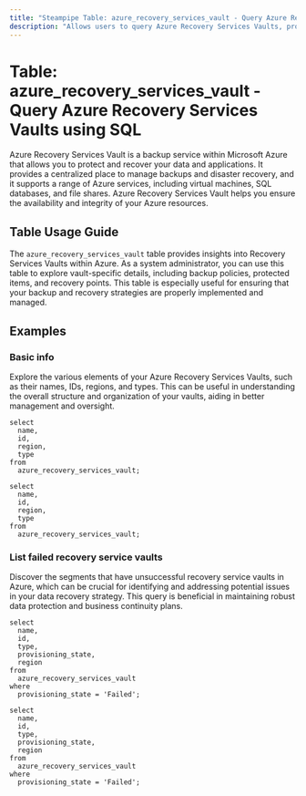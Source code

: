 ```yaml
---
title: "Steampipe Table: azure_recovery_services_vault - Query Azure Recovery Services Vaults using SQL"
description: "Allows users to query Azure Recovery Services Vaults, providing details about each vault's configuration, status, and associated resources."
---
```


# Table: azure_recovery_services_vault - Query Azure Recovery Services Vaults using SQL

Azure Recovery Services Vault is a backup service within Microsoft Azure that allows you to protect and recover your data and applications. It provides a centralized place to manage backups and disaster recovery, and it supports a range of Azure services, including virtual machines, SQL databases, and file shares. Azure Recovery Services Vault helps you ensure the availability and integrity of your Azure resources.

## Table Usage Guide

The `azure_recovery_services_vault` table provides insights into Recovery Services Vaults within Azure. As a system administrator, you can use this table to explore vault-specific details, including backup policies, protected items, and recovery points. This table is especially useful for ensuring that your backup and recovery strategies are properly implemented and managed.

## Examples

### Basic info
Explore the various elements of your Azure Recovery Services Vaults, such as their names, IDs, regions, and types. This can be useful in understanding the overall structure and organization of your vaults, aiding in better management and oversight.

```sql+postgres
select
  name,
  id,
  region,
  type
from
  azure_recovery_services_vault;
```

```sql+sqlite
select
  name,
  id,
  region,
  type
from
  azure_recovery_services_vault;
```

### List failed recovery service vaults
Discover the segments that have unsuccessful recovery service vaults in Azure, which can be crucial for identifying and addressing potential issues in your data recovery strategy. This query is beneficial in maintaining robust data protection and business continuity plans.

```sql+postgres
select
  name,
  id,
  type,
  provisioning_state,
  region
from
  azure_recovery_services_vault
where
  provisioning_state = 'Failed';
```

```sql+sqlite
select
  name,
  id,
  type,
  provisioning_state,
  region
from
  azure_recovery_services_vault
where
  provisioning_state = 'Failed';
```